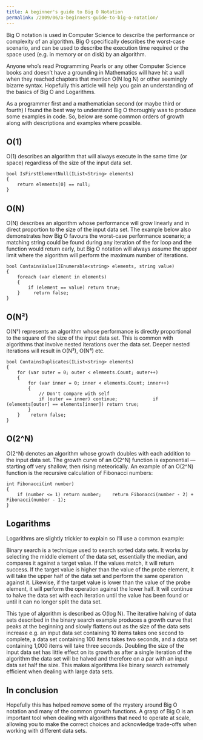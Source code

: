 ```yaml
---
title: A beginner's guide to Big O Notation
permalink: /2009/06/a-beginners-guide-to-big-o-notation/
---
```


Big O notation is used in Computer Science to describe the performance or complexity of an algorithm. Big O specifically describes the worst-case scenario, and can be used to describe the execution time required or the space used (e.g. in memory or on disk) by an algorithm.

Anyone who’s read Programming Pearls or any other Computer Science books and doesn’t have a grounding in Mathematics will have hit a wall when they reached chapters that mention O(N log N) or other seemingly bizarre syntax. Hopefully this article will help you gain an understanding of the basics of Big O and Logarithms.

As a programmer first and a mathematician second (or maybe third or fourth) I found the best way to understand Big O thoroughly was to produce some examples in code. So, below are some common orders of growth along with descriptions and examples where possible.

## O(1)

O(1) describes an algorithm that will always execute in the same time (or space) regardless of the size of the input data set.

```
bool IsFirstElementNull(IList<String> elements)
{
    return elements[0] == null;
}
```

## O(N)

O(N) describes an algorithm whose performance will grow linearly and in direct proportion to the size of the input data set. The example below also demonstrates how Big O favours the worst-case performance scenario; a matching string could be found during any iteration of the for loop and the function would return early, but Big O notation will always assume the upper limit where the algorithm will perform the maximum number of iterations.

```
bool ContainsValue(IEnumerable<string> elements, string value)
{
    foreach (var element in elements)
    {
        if (element == value) return true; 
    }     return false; 
}
```

## O(N²)

O(N²) represents an algorithm whose performance is directly proportional to the square of the size of the input data set. This is common with algorithms that involve nested iterations over the data set. Deeper nested iterations will result in O(N³), O(N⁴) etc.

```
bool ContainsDuplicates(IList<string> elements)
{
    for (var outer = 0; outer < elements.Count; outer++) 
    {
        for (var inner = 0; inner < elements.Count; inner++) 
        { 
            // Don't compare with self 
            if (outer == inner) continue;             if (elements[outer] == elements[inner]) return true; 
        }
    }    return false;
}
```

## O(2^N)

O(2^N) denotes an algorithm whose growth doubles with each addition to the input data set. The growth curve of an O(2^N) function is exponential — starting off very shallow, then rising meteorically. An example of an O(2^N) function is the recursive calculation of Fibonacci numbers:

```
int Fibonacci(int number)
{
    if (number <= 1) return number;    return Fibonacci(number - 2) + Fibonacci(number - 1); 
}
```

## Logarithms

Logarithms are slightly trickier to explain so I’ll use a common example:

Binary search is a technique used to search sorted data sets. It works by selecting the middle element of the data set, essentially the median, and compares it against a target value. If the values match, it will return success. If the target value is higher than the value of the probe element, it will take the upper half of the data set and perform the same operation against it. Likewise, if the target value is lower than the value of the probe element, it will perform the operation against the lower half. It will continue to halve the data set with each iteration until the value has been found or until it can no longer split the data set.

This type of algorithm is described as O(log N). The iterative halving of data sets described in the binary search example produces a growth curve that peaks at the beginning and slowly flattens out as the size of the data sets increase e.g. an input data set containing 10 items takes one second to complete, a data set containing 100 items takes two seconds, and a data set containing 1,000 items will take three seconds. Doubling the size of the input data set has little effect on its growth as after a single iteration of the algorithm the data set will be halved and therefore on a par with an input data set half the size. This makes algorithms like binary search extremely efficient when dealing with large data sets.

## In conclusion

Hopefully this has helped remove some of the mystery around Big O notation and many of the common growth functions. A grasp of Big O is an important tool when dealing with algorithms that need to operate at scale, allowing you to make the correct choices and acknowledge trade-offs when working with different data sets.
